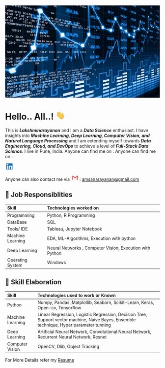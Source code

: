<img src = "https://github.com/ApacheNaren/Lakshminarayanan/blob/main/Data%20Science.jpeg" height = 300 width = 100%><img>


# Hello..  All..! <img src="https://github.com/ApacheNaren/Lakshminarayanan/blob/main/wave.gif" width="30px">

This is ***Lakshminarayanan*** and I am a ***Data Science*** enthusiast. I have insights into ***Machine Learning, Deep Learning, Computer Vision, and Natural Language Processing*** and I am extending myself towards ***Data Engineering, Cloud, and DevOps*** to achieve a level of ***Full-Stack Data Science***. I live in Pune, India. Anyone can find me on :
Anyone can find me on :

&nbsp;<a href = "https://www.linkedin.com/in/apache-naren/" ><img src = "https://github.com/ApacheNaren/Lakshminarayanan/blob/main/Linkedin.png" height="20"><img></a>

Anyone can also contact me via 
&nbsp;<img src = "https://github.com/ApacheNaren/Lakshminarayanan/blob/main/gmail.png" width = 20><img> : amsanarayanan@gmail.com

## :wrench: Job Responsiblities

| Skill | Technologies worked on | 
|:--|:------------|
| Programming | Python, R Programming |
| DataBase | SQL |
| Tools/ IDE | Tableau, Jupyter Notebook |
| Machine Learning | EDA, ML-Algorithms, Execution with python |
| Deep Learning | Neural Networks , Computer Vision, Execution with Python |
| Operating System | Windows |

## :notebook_with_decorative_cover: Skill Elaboration

| Skill | Technologies used to work or Known | 
|:--|:------------|
| Python | Numpy, Pandas ,Matplotlib, Seaborn, Scikit-Learn, Keras, Open-cv, Tensorflow |
| Machine Learning | Linear Regression, Logistic Regression, Decision Tree, Support vector machine, Naive Bayes, Ensemble technique, Hyper parameter tunning  |
| Deep Learning | Artificial Neural Network, Convolutional Neural Network, Recurrent Neural Network, Resnet|
| Computer Vision | OpenCV, Dlib, Object Tracking  |

For More Details refer my <a href = "https://github.com/ApacheNaren/Lakshminarayanan/blob/main/Lakshminarayanan%2010-10-2021%20New.pdf">Resume</a>
  

